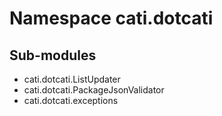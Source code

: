 Namespace cati.dotcati
======================

Sub-modules
-----------
* cati.dotcati.ListUpdater
* cati.dotcati.PackageJsonValidator
* cati.dotcati.exceptions